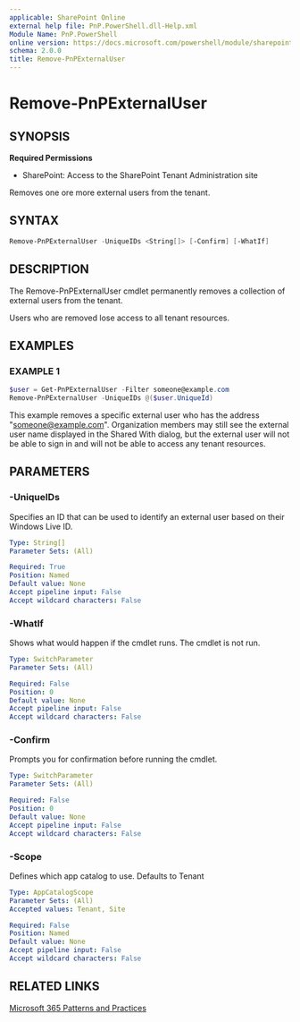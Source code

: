 ```yaml
---
applicable: SharePoint Online
external help file: PnP.PowerShell.dll-Help.xml
Module Name: PnP.PowerShell
online version: https://docs.microsoft.com/powershell/module/sharepoint-pnp/remove-pnpexternaluser
schema: 2.0.0
title: Remove-PnPExternalUser
---
```


# Remove-PnPExternalUser

## SYNOPSIS

**Required Permissions**

* SharePoint: Access to the SharePoint Tenant Administration site

Removes one ore more external users from the tenant.

## SYNTAX

```powershell
Remove-PnPExternalUser -UniqueIDs <String[]> [-Confirm] [-WhatIf]
```

## DESCRIPTION

The Remove-PnPExternalUser cmdlet permanently removes a collection of external users from the tenant.

Users who are removed lose access to all tenant resources.

## EXAMPLES

### EXAMPLE 1
```powershell
$user = Get-PnPExternalUser -Filter someone@example.com
Remove-PnPExternalUser -UniqueIDs @($user.UniqueId)
```

This example removes a specific external user who has the address "someone@example.com". Organization members may still see the external user name displayed in the Shared With dialog, but the external user will not be able to sign in and will not be able to access any tenant resources.

## PARAMETERS

### -UniqueIDs

Specifies an ID that can be used to identify an external user based on their Windows Live ID.

```yaml
Type: String[]
Parameter Sets: (All)

Required: True
Position: Named
Default value: None
Accept pipeline input: False
Accept wildcard characters: False
```

### -WhatIf
Shows what would happen if the cmdlet runs. The cmdlet is not run.

```yaml
Type: SwitchParameter
Parameter Sets: (All)

Required: False
Position: 0
Default value: None
Accept pipeline input: False
Accept wildcard characters: False
```

### -Confirm
Prompts you for confirmation before running the cmdlet.

```yaml
Type: SwitchParameter
Parameter Sets: (All)

Required: False
Position: 0
Default value: None
Accept pipeline input: False
Accept wildcard characters: False
```

### -Scope
Defines which app catalog to use. Defaults to Tenant

```yaml
Type: AppCatalogScope
Parameter Sets: (All)
Accepted values: Tenant, Site

Required: False
Position: Named
Default value: None
Accept pipeline input: False
Accept wildcard characters: False
```

## RELATED LINKS

[Microsoft 365 Patterns and Practices](https://aka.ms/m365pnp)